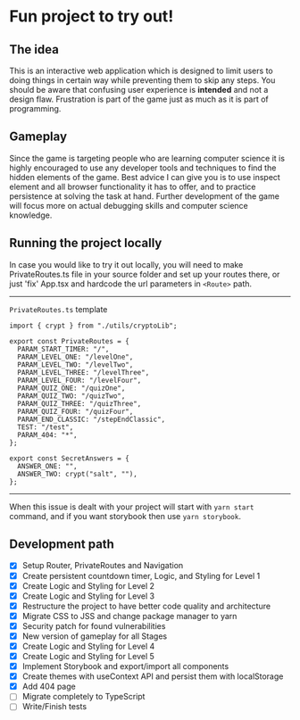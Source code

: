 # Fun project to try out!

## The idea

This is an interactive web application which is designed to limit users to doing things in certain way while preventing them to skip any steps. You should be aware that confusing user experience is **intended** and not a design flaw. Frustration is part of the game just as much as it is part of programming.

## Gameplay

Since the game is targeting people who are learning computer science it is highly encouraged to use any developer tools and techniques to find the hidden elements of the game. Best advice I can give you is to use inspect element and all browser functionality it has to offer, and to practice persistence at solving the task at hand. Further development of the game will focus more on actual debugging skills and computer science knowledge.

## Running the project locally

In case you would like to try it out locally, you will need to make PrivateRoutes.ts file in your source folder and set up your routes there, or just 'fix' App.tsx and hardcode the url parameters in `<Route>` path.

---

`PrivateRoutes.ts` template

```
import { crypt } from "./utils/cryptoLib";

export const PrivateRoutes = {
  PARAM_START_TIMER: "/",
  PARAM_LEVEL_ONE: "/levelOne",
  PARAM_LEVEL_TWO: "/levelTwo",
  PARAM_LEVEL_THREE: "/levelThree",
  PARAM_LEVEL_FOUR: "/levelFour",
  PARAM_QUIZ_ONE: "/quizOne",
  PARAM_QUIZ_TWO: "/quizTwo",
  PARAM_QUIZ_THREE: "/quizThree",
  PARAM_QUIZ_FOUR: "/quizFour",
  PARAM_END_CLASSIC: "/stepEndClassic",
  TEST: "/test",
  PARAM_404: "*",
};

export const SecretAnswers = {
  ANSWER_ONE: "",
  ANSWER_TWO: crypt("salt", ""),
};
```

---

When this issue is dealt with your project will start with `yarn start` command, and if you want storybook then use `yarn storybook`.

## Development path

- [x] Setup Router, PrivateRoutes and Navigation
- [x] Create persistent countdown timer, Logic, and Styling for Level 1
- [x] Create Logic and Styling for Level 2
- [x] Create Logic and Styling for Level 3
- [x] Restructure the project to have better code quality and architecture
- [x] Migrate CSS to JSS and change package manager to yarn
- [x] Security patch for found vulnerabilities
- [x] New version of gameplay for all Stages
- [x] Create Logic and Styling for Level 4
- [x] Create Logic and Styling for Level 5
- [x] Implement Storybook and export/import all components
- [x] Create themes with useContext API and persist them with localStorage
- [x] Add 404 page
- [ ] Migrate completely to TypeScript
- [ ] Write/Finish tests
